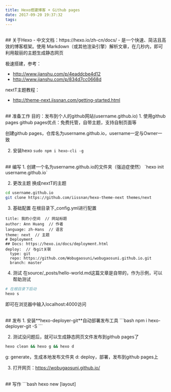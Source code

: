 ```yaml
---
title: Hexo搭建博客 + Github pages
date: 2017-09-20 19:37:32
tags:
---
```


<br />
## 关于Hexo
- 中文文档：https://hexo.io/zh-cn/docs/
- 是一个快速、简洁且高效的博客框架。使用 Markdown（或其他渲染引擎）解析文章，在几秒内，即可利用靓丽的主题生成静态网页

极速搭建，参考：
- http://www.jianshu.com/p/4eaddcbe4d12
- http://www.jianshu.com/p/834d7cc0668d


nextT主题教程：
- http://theme-next.iissnan.com/getting-started.html

<!-- more -->

<br />
## 准备工作
目的：发布到个人的github网站(username.github.io)
1. 使用github pages
github pages优点：免费托管，自带主题，支持自制页面等

创建github pages，仓库名为username.github.io，username一定与Owner一致

2. 安装hexo
`sudo npm i hexo-cli -g`

<br />
## 编写
1. 创建一个名为username.github.io的文件夹（强迫症使然）
`hexo init username.github.io`

2. 更改主题
换成nextT的主题
```bash
cd username.github.io
git clone https://github.com/iissnan/hexo-theme-next themes/next
```

3. 基础配置
在根目录下_config.yml进行配置
```
title: 我的小空间  // 网站标题
author: Ann Huang  // 作者
language: zh-Hans  // 语言
theme: next  // 主题
# Deployment
## Docs: https://hexo.io/docs/deployment.html
deploy:  // 与git关联
  type: git
  repo: https://github.com/Wobugaosuni/wobugaosuni.github.io.git
  branch: master
```

4. 测试
在source/_posts/hello-world.md这篇文章是自带的，作为示例，可以帮助测试
```bash
# 在根目录下启动
hexo s
```
即可在浏览器中输入localhost:4000访问

<br />
## 发布
1. 安装**hexo-deployer-git**自动部署发布工具
```bash
npm i hexo-deployer-git -S
```

2. 测试没问题后，就可以生成静态网页文件发布到github pages了
```bash
hexo clean && hexo g && hexo d
```
g: generate，生成本地发布文件夹
d: deploy，部署，发布到github pages上

3. 打开网页：https://wobugaosuni.github.io/

<br />
## 写作
```bash
hexo new [layout] <title>
```
在命令中指定文章的布局（layout），默认为 post
